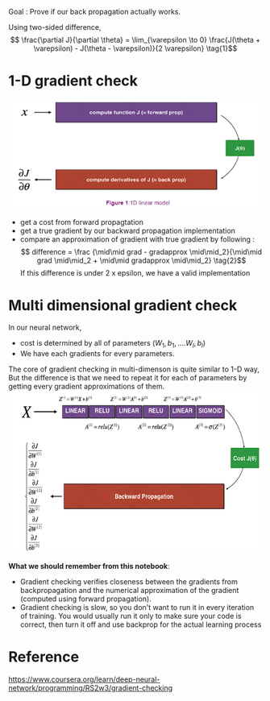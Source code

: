 
Goal : Prove if our back propagation actually works.

Using two-sided difference,
$$ \frac{\partial J}{\partial \theta} = \lim_{\varepsilon \to 0} \frac{J(\theta + \varepsilon) - J(\theta - \varepsilon)}{2 \varepsilon} \tag{1}$$


# 1-D gradient check

![](../../../../images/Pasted%20image%2020240129185415.png)
- get a cost from forward propagtation
- get a true gradient by our backward propagation implementation
- compare an approximation of gradient with true gradient by following :
 $$ difference = \frac {\mid\mid grad - gradapprox \mid\mid_2}{\mid\mid grad \mid\mid_2 + \mid\mid gradapprox \mid\mid_2} \tag{2}$$
If this difference is under 2 x epsilon, we have a valid implementation

# Multi dimensional gradient check
In our neural network,
- cost is determined by all of parameters $(W_1, b_1, .... W_l, b_l)$
- We have each gradients for every parameters.

The core of gradient checking in multi-dimenson is quite similar to 1-D way, But the difference is that we need to repeat it for each of parameters by getting every gradient approximations of them.
![](../../../../images/Pasted%20image%2020240129185732.png)

**What we should remember from this notebook**:
- Gradient checking verifies closeness between the gradients from backpropagation and the numerical approximation of the gradient (computed using forward propagation).
- Gradient checking is slow, so you don't want to run it in every iteration of training. You would usually run it only to make sure your code is correct, then turn it off and use backprop for the actual learning process

# Reference 
https://www.coursera.org/learn/deep-neural-network/programming/RS2w3/gradient-checking